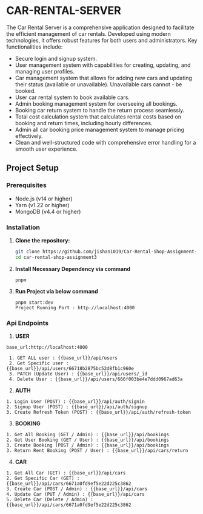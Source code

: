 # CAR-RENTAL-SERVER

The Car Rental Server is a comprehensive application designed to facilitate the efficient management of car rentals. Developed using modern technologies, it offers robust features for both users and administrators. Key functionalities include:

- Secure login and signup system.
- User management system with capabilities for creating, updating, and managing user profiles.
- Car management system that allows for adding new cars and updating their status (available or unavailable). Unavailable cars cannot - be booked.
- User car rental system to book available cars.
- Admin booking management system for overseeing all bookings.
- Booking car return system to handle the return process seamlessly.
- Total cost calculation system that calculates rental costs based on booking and return times, including hourly differences.
- Admin all car booking price management system to manage pricing effectively.
- Clean and well-structured code with comprehensive error handling for a smooth user experience.

## Project Setup

### Prerequisites

- Node.js (v14 or higher)
- Yarn (v1.22 or higher)
- MongoDB (v4.4 or higher)

### Installation

1. **Clone the repository:**

   ```sh
   git clone https://github.com/jishan1019/Car-Rental-Shop-Assignment-3.git
   cd car-rental-shop-assignment3
   ```

2. **Install Necessary Dependency via command**

   ```
   pnpm
   ```

3. **Run Project via below command**
   ```
   pnpm start:dev
   Project Running Port : http://localhost:4000
   ```

### Api Endpoints

1. **USER**

```
base_url:http://localhost:4000

 1. GET ALL user : {{base_url}}/api/users
 2. Get Specific user : {{base_url}}/api/users/66718b2875bc52d8fb1c960e
 3. PATCH (Update User) : {{base_url}}/api/users/_id
 4. Delete User : {{base_url}}/api/users/666f003be4e7ddd0967ad63a
```

2.  **AUTH**

```
1. Login User (POST) : {{base_url}}/api/auth/signin
2. Signup User (POST) : {{base_url}}/api/auth/signup
3. Create Refresh Token (POST) : {{base_url}}/api/auth/refresh-token

```

3.  **BOOKING**

```
1. Get All Booking (GET / Admin) : {{base_url}}/api/bookings
2. Get User Booking (GET / User) : {{base_url}}/api/bookings
3. Create Booking (POST / Admin) : {{base_url}}/api/bookings
3. Return Rent Booking (POST / User) : {{base_url}}/api/cars/return

```

4.  **CAR**

```
1. Get All Car (GET) : {{base_url}}/api/cars
2. Get Specific Car (GET) : {{base_url}}/api/cars/6671a0fd9ef5e22d225c3862
3. Create Car (POST / Admin) : {{base_url}}/api/cars
4. Update Car (PUT / Admin) : {{base_url}}/api/cars
5. Delete Car (Delete / Admin) : {{base_url}}/api/cars/6671a0fd9ef5e22d225c3862


```
